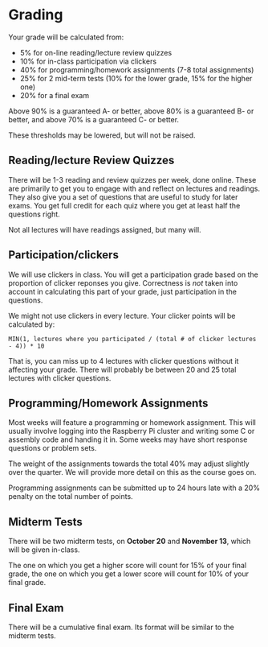 # Grading

Your grade will be calculated from:

- 5% for on-line reading/lecture review quizzes
- 10% for in-class participation via clickers
- 40% for programming/homework assignments (7-8 total assignments)
- 25% for 2 mid-term tests (10% for the lower grade, 15% for the higher one)
- 20% for a final exam

Above 90% is a guaranteed A- or better, above 80% is a guaranteed B- or better, and above 70% is a guaranteed C- or better.

These thresholds may be lowered, but will not be raised.


## Reading/lecture Review Quizzes

There will be 1-3 reading and review quizzes per week, done online. These are primarily to get you to engage with and reflect on lectures and readings. They also give you a set of questions that are useful to study for later exams. You get full credit for each quiz where you get at least half the questions right.

Not all lectures will have readings assigned, but many will.

## Participation/clickers

We will use clickers in class. You will get a participation grade based on the proportion of clicker reponses you give. Correctness is _not_ taken into account in calculating this part of your grade, just participation in the questions.

We might not use clickers in every lecture. Your clicker points will be calculated by:

    MIN(1, lectures where you participated / (total # of clicker lectures - 4)) * 10
    
That is, you can miss up to 4 lectures with clicker questions without it affecting your grade. There will probably be between 20 and 25 total lectures with clicker questions.

## Programming/Homework Assignments

Most weeks will feature a programming or homework assignment. This will usually involve logging into the Raspberry Pi cluster and writing some C or assembly code and handing it in. Some weeks may have short response questions or problem sets.

The weight of the assignments towards the total 40% may adjust slightly over the quarter. We will provide more detail on this as the course goes on.

Programming assignments can be submitted up to 24 hours late with a 20% penalty on the total number of points.

## Midterm Tests

There will be two midterm tests, on **October 20** and **November 13**, which will be given in-class.

The one on which you get a higher score will count for 15% of your final grade, the one on which you get a lower score will count for 10% of your final grade.

## Final Exam

There will be a cumulative final exam. Its format will be similar to the midterm tests.


